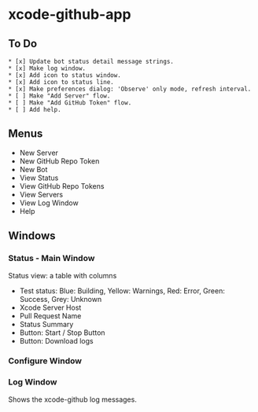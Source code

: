 # xcode-github-app

## To Do
```
* [x] Update bot status detail message strings.
* [x] Make log window.
* [x] Add icon to status window.
* [x] Add icon to status line.
* [x] Make preferences dialog: 'Observe' only mode, refresh interval.
* [ ] Make "Add Server" flow.
* [ ] Make "Add GitHub Token" flow.
* [ ] Add help.
```
 
## Menus
* New Server
* New GitHub Repo Token
* New Bot
* View Status
* View GitHub Repo Tokens
* View Servers
* View Log Window
* Help

## Windows

### Status - Main Window
Status view: a table with columns

* Test status: Blue: Building, Yellow: Warnings, Red: Error, Green: Success, Grey: Unknown
* Xcode Server Host
* Pull Request Name
* Status Summary
* Button: Start / Stop Button
* Button: Download logs

### Configure Window

### Log Window
Shows the xcode-github log messages.
